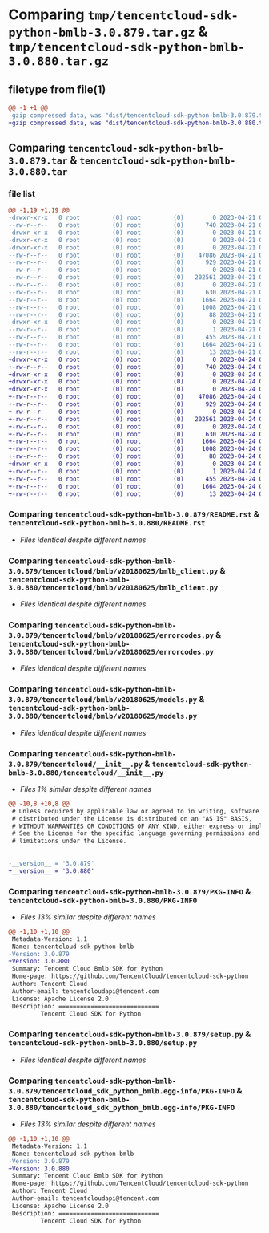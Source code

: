 # Comparing `tmp/tencentcloud-sdk-python-bmlb-3.0.879.tar.gz` & `tmp/tencentcloud-sdk-python-bmlb-3.0.880.tar.gz`

## filetype from file(1)

```diff
@@ -1 +1 @@
-gzip compressed data, was "dist/tencentcloud-sdk-python-bmlb-3.0.879.tar", last modified: Fri Apr 21 00:34:01 2023, max compression
+gzip compressed data, was "dist/tencentcloud-sdk-python-bmlb-3.0.880.tar", last modified: Mon Apr 24 02:46:30 2023, max compression
```

## Comparing `tencentcloud-sdk-python-bmlb-3.0.879.tar` & `tencentcloud-sdk-python-bmlb-3.0.880.tar`

### file list

```diff
@@ -1,19 +1,19 @@
-drwxr-xr-x   0 root         (0) root         (0)        0 2023-04-21 00:34:01.000000 tencentcloud-sdk-python-bmlb-3.0.879/
--rw-r--r--   0 root         (0) root         (0)      740 2023-04-21 00:34:00.000000 tencentcloud-sdk-python-bmlb-3.0.879/README.rst
-drwxr-xr-x   0 root         (0) root         (0)        0 2023-04-21 00:34:01.000000 tencentcloud-sdk-python-bmlb-3.0.879/tencentcloud/
-drwxr-xr-x   0 root         (0) root         (0)        0 2023-04-21 00:34:01.000000 tencentcloud-sdk-python-bmlb-3.0.879/tencentcloud/bmlb/
-drwxr-xr-x   0 root         (0) root         (0)        0 2023-04-21 00:34:01.000000 tencentcloud-sdk-python-bmlb-3.0.879/tencentcloud/bmlb/v20180625/
--rw-r--r--   0 root         (0) root         (0)    47086 2023-04-21 00:34:00.000000 tencentcloud-sdk-python-bmlb-3.0.879/tencentcloud/bmlb/v20180625/bmlb_client.py
--rw-r--r--   0 root         (0) root         (0)      929 2023-04-21 00:34:00.000000 tencentcloud-sdk-python-bmlb-3.0.879/tencentcloud/bmlb/v20180625/errorcodes.py
--rw-r--r--   0 root         (0) root         (0)        0 2023-04-21 00:34:00.000000 tencentcloud-sdk-python-bmlb-3.0.879/tencentcloud/bmlb/v20180625/__init__.py
--rw-r--r--   0 root         (0) root         (0)   202561 2023-04-21 00:34:00.000000 tencentcloud-sdk-python-bmlb-3.0.879/tencentcloud/bmlb/v20180625/models.py
--rw-r--r--   0 root         (0) root         (0)        0 2023-04-21 00:34:00.000000 tencentcloud-sdk-python-bmlb-3.0.879/tencentcloud/bmlb/__init__.py
--rw-r--r--   0 root         (0) root         (0)      630 2023-04-21 00:34:00.000000 tencentcloud-sdk-python-bmlb-3.0.879/tencentcloud/__init__.py
--rw-r--r--   0 root         (0) root         (0)     1664 2023-04-21 00:34:01.000000 tencentcloud-sdk-python-bmlb-3.0.879/PKG-INFO
--rw-r--r--   0 root         (0) root         (0)     1008 2023-04-21 00:34:00.000000 tencentcloud-sdk-python-bmlb-3.0.879/setup.py
--rw-r--r--   0 root         (0) root         (0)       88 2023-04-21 00:34:01.000000 tencentcloud-sdk-python-bmlb-3.0.879/setup.cfg
-drwxr-xr-x   0 root         (0) root         (0)        0 2023-04-21 00:34:01.000000 tencentcloud-sdk-python-bmlb-3.0.879/tencentcloud_sdk_python_bmlb.egg-info/
--rw-r--r--   0 root         (0) root         (0)        1 2023-04-21 00:34:01.000000 tencentcloud-sdk-python-bmlb-3.0.879/tencentcloud_sdk_python_bmlb.egg-info/dependency_links.txt
--rw-r--r--   0 root         (0) root         (0)      455 2023-04-21 00:34:01.000000 tencentcloud-sdk-python-bmlb-3.0.879/tencentcloud_sdk_python_bmlb.egg-info/SOURCES.txt
--rw-r--r--   0 root         (0) root         (0)     1664 2023-04-21 00:34:01.000000 tencentcloud-sdk-python-bmlb-3.0.879/tencentcloud_sdk_python_bmlb.egg-info/PKG-INFO
--rw-r--r--   0 root         (0) root         (0)       13 2023-04-21 00:34:01.000000 tencentcloud-sdk-python-bmlb-3.0.879/tencentcloud_sdk_python_bmlb.egg-info/top_level.txt
+drwxr-xr-x   0 root         (0) root         (0)        0 2023-04-24 02:46:30.000000 tencentcloud-sdk-python-bmlb-3.0.880/
+-rw-r--r--   0 root         (0) root         (0)      740 2023-04-24 02:46:30.000000 tencentcloud-sdk-python-bmlb-3.0.880/README.rst
+drwxr-xr-x   0 root         (0) root         (0)        0 2023-04-24 02:46:30.000000 tencentcloud-sdk-python-bmlb-3.0.880/tencentcloud/
+drwxr-xr-x   0 root         (0) root         (0)        0 2023-04-24 02:46:30.000000 tencentcloud-sdk-python-bmlb-3.0.880/tencentcloud/bmlb/
+drwxr-xr-x   0 root         (0) root         (0)        0 2023-04-24 02:46:30.000000 tencentcloud-sdk-python-bmlb-3.0.880/tencentcloud/bmlb/v20180625/
+-rw-r--r--   0 root         (0) root         (0)    47086 2023-04-24 02:46:30.000000 tencentcloud-sdk-python-bmlb-3.0.880/tencentcloud/bmlb/v20180625/bmlb_client.py
+-rw-r--r--   0 root         (0) root         (0)      929 2023-04-24 02:46:30.000000 tencentcloud-sdk-python-bmlb-3.0.880/tencentcloud/bmlb/v20180625/errorcodes.py
+-rw-r--r--   0 root         (0) root         (0)        0 2023-04-24 02:46:30.000000 tencentcloud-sdk-python-bmlb-3.0.880/tencentcloud/bmlb/v20180625/__init__.py
+-rw-r--r--   0 root         (0) root         (0)   202561 2023-04-24 02:46:30.000000 tencentcloud-sdk-python-bmlb-3.0.880/tencentcloud/bmlb/v20180625/models.py
+-rw-r--r--   0 root         (0) root         (0)        0 2023-04-24 02:46:30.000000 tencentcloud-sdk-python-bmlb-3.0.880/tencentcloud/bmlb/__init__.py
+-rw-r--r--   0 root         (0) root         (0)      630 2023-04-24 02:46:30.000000 tencentcloud-sdk-python-bmlb-3.0.880/tencentcloud/__init__.py
+-rw-r--r--   0 root         (0) root         (0)     1664 2023-04-24 02:46:30.000000 tencentcloud-sdk-python-bmlb-3.0.880/PKG-INFO
+-rw-r--r--   0 root         (0) root         (0)     1008 2023-04-24 02:46:30.000000 tencentcloud-sdk-python-bmlb-3.0.880/setup.py
+-rw-r--r--   0 root         (0) root         (0)       88 2023-04-24 02:46:30.000000 tencentcloud-sdk-python-bmlb-3.0.880/setup.cfg
+drwxr-xr-x   0 root         (0) root         (0)        0 2023-04-24 02:46:30.000000 tencentcloud-sdk-python-bmlb-3.0.880/tencentcloud_sdk_python_bmlb.egg-info/
+-rw-r--r--   0 root         (0) root         (0)        1 2023-04-24 02:46:30.000000 tencentcloud-sdk-python-bmlb-3.0.880/tencentcloud_sdk_python_bmlb.egg-info/dependency_links.txt
+-rw-r--r--   0 root         (0) root         (0)      455 2023-04-24 02:46:30.000000 tencentcloud-sdk-python-bmlb-3.0.880/tencentcloud_sdk_python_bmlb.egg-info/SOURCES.txt
+-rw-r--r--   0 root         (0) root         (0)     1664 2023-04-24 02:46:30.000000 tencentcloud-sdk-python-bmlb-3.0.880/tencentcloud_sdk_python_bmlb.egg-info/PKG-INFO
+-rw-r--r--   0 root         (0) root         (0)       13 2023-04-24 02:46:30.000000 tencentcloud-sdk-python-bmlb-3.0.880/tencentcloud_sdk_python_bmlb.egg-info/top_level.txt
```

### Comparing `tencentcloud-sdk-python-bmlb-3.0.879/README.rst` & `tencentcloud-sdk-python-bmlb-3.0.880/README.rst`

 * *Files identical despite different names*

### Comparing `tencentcloud-sdk-python-bmlb-3.0.879/tencentcloud/bmlb/v20180625/bmlb_client.py` & `tencentcloud-sdk-python-bmlb-3.0.880/tencentcloud/bmlb/v20180625/bmlb_client.py`

 * *Files identical despite different names*

### Comparing `tencentcloud-sdk-python-bmlb-3.0.879/tencentcloud/bmlb/v20180625/errorcodes.py` & `tencentcloud-sdk-python-bmlb-3.0.880/tencentcloud/bmlb/v20180625/errorcodes.py`

 * *Files identical despite different names*

### Comparing `tencentcloud-sdk-python-bmlb-3.0.879/tencentcloud/bmlb/v20180625/models.py` & `tencentcloud-sdk-python-bmlb-3.0.880/tencentcloud/bmlb/v20180625/models.py`

 * *Files identical despite different names*

### Comparing `tencentcloud-sdk-python-bmlb-3.0.879/tencentcloud/__init__.py` & `tencentcloud-sdk-python-bmlb-3.0.880/tencentcloud/__init__.py`

 * *Files 1% similar despite different names*

```diff
@@ -10,8 +10,8 @@
 # Unless required by applicable law or agreed to in writing, software
 # distributed under the License is distributed on an "AS IS" BASIS,
 # WITHOUT WARRANTIES OR CONDITIONS OF ANY KIND, either express or implied.
 # See the License for the specific language governing permissions and
 # limitations under the License.
 
 
-__version__ = '3.0.879'
+__version__ = '3.0.880'
```

### Comparing `tencentcloud-sdk-python-bmlb-3.0.879/PKG-INFO` & `tencentcloud-sdk-python-bmlb-3.0.880/PKG-INFO`

 * *Files 13% similar despite different names*

```diff
@@ -1,10 +1,10 @@
 Metadata-Version: 1.1
 Name: tencentcloud-sdk-python-bmlb
-Version: 3.0.879
+Version: 3.0.880
 Summary: Tencent Cloud Bmlb SDK for Python
 Home-page: https://github.com/TencentCloud/tencentcloud-sdk-python
 Author: Tencent Cloud
 Author-email: tencentcloudapi@tencent.com
 License: Apache License 2.0
 Description: ============================
         Tencent Cloud SDK for Python
```

### Comparing `tencentcloud-sdk-python-bmlb-3.0.879/setup.py` & `tencentcloud-sdk-python-bmlb-3.0.880/setup.py`

 * *Files identical despite different names*

### Comparing `tencentcloud-sdk-python-bmlb-3.0.879/tencentcloud_sdk_python_bmlb.egg-info/PKG-INFO` & `tencentcloud-sdk-python-bmlb-3.0.880/tencentcloud_sdk_python_bmlb.egg-info/PKG-INFO`

 * *Files 13% similar despite different names*

```diff
@@ -1,10 +1,10 @@
 Metadata-Version: 1.1
 Name: tencentcloud-sdk-python-bmlb
-Version: 3.0.879
+Version: 3.0.880
 Summary: Tencent Cloud Bmlb SDK for Python
 Home-page: https://github.com/TencentCloud/tencentcloud-sdk-python
 Author: Tencent Cloud
 Author-email: tencentcloudapi@tencent.com
 License: Apache License 2.0
 Description: ============================
         Tencent Cloud SDK for Python
```

